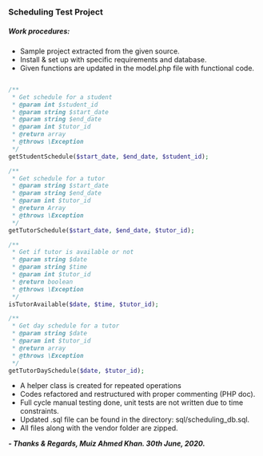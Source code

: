 ### Scheduling Test Project

##### Work procedures:
- Sample project extracted from the given source.
- Install & set up with specific requirements and database.
- Given functions are updated in the model.php file with functional code.
```php

/**
 * Get schedule for a student
 * @param int $student_id
 * @param string $start_date
 * @param string $end_date
 * @param int $tutor_id
 * @return array
 * @throws \Exception
 */
getStudentSchedule($start_date, $end_date, $student_id); 

/**
 * Get schedule for a tutor
 * @param string $start_date
 * @param string $end_date
 * @param int $tutor_id
 * @return Array
 * @throws \Exception
 */ 
getTutorSchedule($start_date, $end_date, $tutor_id); 

/**
 * Get if tutor is available or not
 * @param string $date
 * @param string $time
 * @param int $tutor_id
 * @return boolean
 * @throws \Exception
 */
isTutorAvailable($date, $time, $tutor_id); 

/**
 * Get day schedule for a tutor
 * @param string $date
 * @param int $tutor_id
 * @return array
 * @throws \Exception
 */
getTutorDaySchedule($date, $tutor_id); 
```

- A helper class is created for repeated operations
- Codes refactored and restructured with proper commenting (PHP doc).
- Full cycle manual testing done, unit tests are not written due to time constraints.
- Updated .sql file can be found in the directory: sql/scheduling_db.sql.
- All files along with the vendor folder are zipped.

_**- Thanks & Regards, Muiz Ahmed Khan. 30th June, 2020.**_